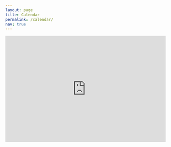 ```yaml
---
layout: page
title: Calendar
permalink: /calendar/
nav: true
---
```


<div style="position: relative;padding-bottom:66.25%;height: 0; overflow: hidden;">
<iframe src="https://calendar.google.com/calendar/embed?src=vt.edu_5kcfcic6vjmkgfjfk6835nkl6c%40group.calendar.google.com&ctz=America/New_York" style="top:0;position: absolute;" width="100%" height="100%" frameborder="0" scrolling="no"></iframe>
</div>
